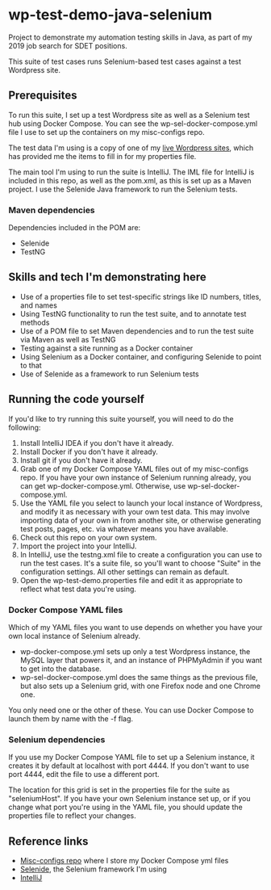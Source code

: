 # wp-test-demo-java-selenium
Project to demonstrate my automation testing skills in Java, as part of my 2019 job search for SDET positions.

This suite of test cases runs Selenium-based test cases against a test Wordpress site.

## Prerequisites
To run this suite, I set up a test Wordpress site as well as a Selenium test hub using Docker Compose. You can see the wp-sel-docker-compose.yml file I use to set up the containers on my misc-configs repo.

The test data I'm using is a copy of one of my [live Wordpress sites](http://angelahighland.wordpress.com), which has provided me the items to fill in for my properties file.

The main tool I'm using to run the suite is IntelliJ. The IML file for IntelliJ is included in this repo, as well as the pom.xml, as this is set up as a Maven project. I use the Selenide Java framework to run the Selenium tests.

### Maven dependencies

Dependencies included in the POM are:

* Selenide
* TestNG

## Skills and tech I'm demonstrating here
* Use of a properties file to set test-specific strings like ID numbers, titles, and names
* Using TestNG functionality to run the test suite, and to annotate test methods
* Use of a POM file to set Maven dependencies and to run the test suite via Maven as well as TestNG
* Testing against a site running as a Docker container
* Using Selenium as a Docker container, and configuring Selenide to point to that
* Use of Selenide as a framework to run Selenium tests

## Running the code yourself
If you'd like to try running this suite yourself, you will need to do the following:

1. Install IntelliJ IDEA if you don't have it already.
2. Install Docker if you don't have it already.
3. Install git if you don't have it already.
4. Grab one of my Docker Compose YAML files out of my misc-configs repo. If you have your own instance of Selenium running already, you can get wp-docker-compose.yml. Otherwise, use wp-sel-docker-compose.yml.
5. Use the YAML file you select to launch your local instance of Wordpress, and modify it as necessary with your own test data. This may involve importing data of your own in from another site, or otherwise generating test posts, pages, etc. via whatever means you have available.
6. Check out this repo on your own system.
7. Import the project into your IntelliJ.
8. In IntelliJ, use the testng.xml file to create a configuration you can use to run the test cases. It's a suite file, so you'll want to choose "Suite" in the configuration settings. All other settings can remain as default.
9. Open the wp-test-demo.properties file and edit it as appropriate to reflect what test data you're using.

### Docker Compose YAML files
Which of my YAML files you want to use depends on whether you have your own local instance of Selenium already.

* wp-docker-compose.yml sets up only a test Wordpress instance, the MySQL layer that powers it, and an instance of PHPMyAdmin if you want to get into the database.
* wp-sel-docker-compose.yml does the same things as the previous file, but also sets up a Selenium grid, with one Firefox node and one Chrome one.

You only need one or the other of these. You can use Docker Compose to launch them by name with the -f flag.

### Selenium dependencies
If you use my Docker Compose YAML file to set up a Selenium instance, it creates it by default at localhost with port 4444. If you don't want to use port 4444, edit the file to use a different port.

The location for this grid is set in the properties file for the suite as "seleniumHost". If you have your own Selenium instance set up, or if you change what port you're using in the YAML file, you should update the properties file to reflect your changes.

## Reference links
* [Misc-configs repo](https://github.com/annathepiper/misc-configs) where I store my Docker Compose yml files
* [Selenide](https://selenide.org/), the Selenium framework I'm using
* [IntelliJ](https://www.jetbrains.com/idea/)
